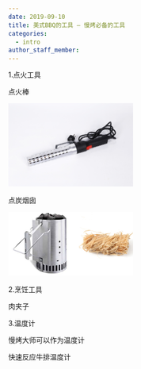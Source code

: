 ```yaml
---
date: 2019-09-10
title: 美式BBQ的工具 – 慢烤必备的工具
categories:
  - intro
author_staff_member: 
---
```


1.点火工具

点火棒

<img style="width:50%;" src="/images/coal_starter.jpg" alt="starter" class="screenshot editable"/>

点炭烟囱

<img style="width:50%;" src="/images/chimney.jpg" alt="chimney" class="screenshot editable"/>

2.烹饪工具

肉夹子

<!--<img style="width:50%;" src="/images/bbq_sauce.jpg" alt="bbq sauce" class="screenshot editable"/>-->

3.温度计

慢烤大师可以作为温度计



快速反应牛排温度计

<!--<img style="width:50%;" src="/images/Memphis_Style_Dry_Rub.jpg" alt="memphis" class="screenshot editable"/>-->